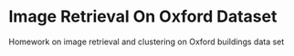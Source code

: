 # Image Retrieval On Oxford Dataset
Homework on image retrieval and clustering on Oxford buildings data set
